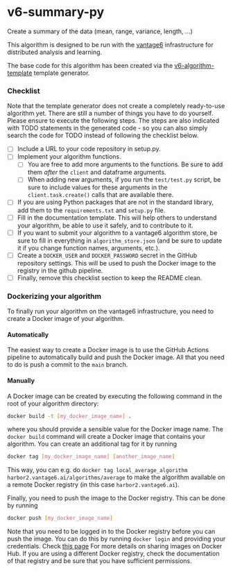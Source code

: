 
# v6-summary-py

Create a summary of the data (mean, range, variance, length, ...)

This algorithm is designed to be run with the [vantage6](https://vantage6.ai)
infrastructure for distributed analysis and learning.

The base code for this algorithm has been created via the
[v6-algorithm-template](https://github.com/vantage6/v6-algorithm-template)
template generator.

### Checklist

Note that the template generator does not create a completely ready-to-use
algorithm yet. There are still a number of things you have to do yourself.
Please ensure to execute the following steps. The steps are also indicated with
TODO statements in the generated code - so you can also simply search the
code for TODO instead of following the checklist below.

- [ ] Include a URL to your code repository in setup.py.
- [ ] Implement your algorithm functions.
  - [ ] You are free to add more arguments to the functions. Be sure to add them
    *after* the `client` and dataframe arguments.
  - [ ] When adding new arguments, if you run the `test/test.py` script, be sure
    to include values for these arguments in the `client.task.create()` calls
    that are available there.
- [ ] If you are using Python packages that are not in the standard library, add
  them to the `requirements.txt` and `setup.py` file.
- [ ] Fill in the documentation template. This will help others to understand your
  algorithm, be able to use it safely, and to contribute to it.
- [ ] If you want to submit your algorithm to a vantage6 algorithm store, be sure
  to fill in everything in ``algorithm_store.json`` (and be sure to update
  it if you change function names, arguments, etc.).
- [ ] Create a ``DOCKER_USER`` and ``DOCKER_PASSWORD`` secret in the GitHub repository
  settings. This will be used to push the Docker image to the registry in the github
  pipeline.
- [ ] Finally, remove this checklist section to keep the README clean.

### Dockerizing your algorithm

To finally run your algorithm on the vantage6 infrastructure, you need to
create a Docker image of your algorithm.

#### Automatically

The easiest way to create a Docker image is to use the GitHub Actions pipeline to
automatically build and push the Docker image. All that you need to do is push a
commit to the ``main`` branch.

#### Manually

A Docker image can be created by executing the following command in the root of your
algorithm directory:

```bash
docker build -t [my_docker_image_name] .
```

where you should provide a sensible value for the Docker image name. The
`docker build` command will create a Docker image that contains your algorithm.
You can create an additional tag for it by running

```bash
docker tag [my_docker_image_name] [another_image_name]
```

This way, you can e.g. do
`docker tag local_average_algorithm harbor2.vantage6.ai/algorithms/average` to
make the algorithm available on a remote Docker registry (in this case
`harbor2.vantage6.ai`).

Finally, you need to push the image to the Docker registry. This can be done
by running

```bash
docker push [my_docker_image_name]
```

Note that you need to be logged in to the Docker registry before you can push
the image. You can do this by running `docker login` and providing your
credentials. Check [this page](https://docs.docker.com/get-started/04_sharing_app/)
For more details on sharing images on Docker Hub. If you are using a different
Docker registry, check the documentation of that registry and be sure that you
have sufficient permissions.
